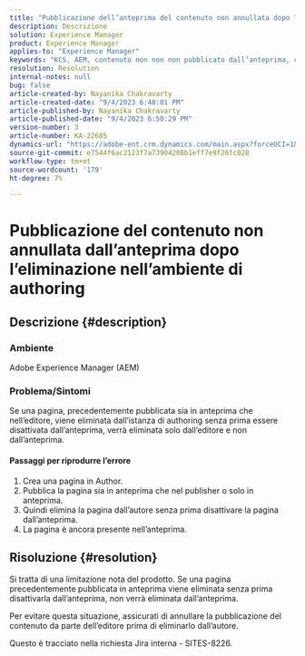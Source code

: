 ```yaml
---
title: "Pubblicazione dell’anteprima del contenuto non annullata dopo l’eliminazione nell’ambiente Author"
description: Descrizione
solution: Experience Manager
product: Experience Manager
applies-to: "Experience Manager"
keywords: "KCS, AEM, contenuto non non non pubblicato dall’anteprima, creazione. "
resolution: Resolution
internal-notes: null
bug: false
article-created-by: Nayanika Chakravarty
article-created-date: "9/4/2023 6:48:01 PM"
article-published-by: Nayanika Chakravarty
article-published-date: "9/4/2023 6:50:29 PM"
version-number: 3
article-number: KA-22685
dynamics-url: "https://adobe-ent.crm.dynamics.com/main.aspx?forceUCI=1&pagetype=entityrecord&etn=knowledgearticle&id=d8849890-534b-ee11-be6e-6045bd0067ea"
source-git-commit: e7544f6ac2123f7a73904208b1eff7e9f26fc028
workflow-type: tm+mt
source-wordcount: '179'
ht-degree: 7%

---
```


# Pubblicazione del contenuto non annullata dall’anteprima dopo l’eliminazione nell’ambiente di authoring

## Descrizione {#description}


### Ambiente

Adobe Experience Manager (AEM)

### Problema/Sintomi

Se una pagina, precedentemente pubblicata sia in anteprima che nell’editore, viene eliminata dall’istanza di authoring senza prima essere disattivata dall’anteprima, verrà eliminata solo dall’editore e non dall’anteprima.

#### Passaggi per riprodurre l’errore

1. Crea una pagina in Author.
2. Pubblica la pagina sia in anteprima che nel publisher o solo in anteprima.
3. Quindi elimina la pagina dall’autore senza prima disattivare la pagina dall’anteprima.
4. La pagina è ancora presente nell’anteprima.





## Risoluzione {#resolution}


Si tratta di una limitazione nota del prodotto. Se una pagina precedentemente pubblicata in anteprima viene eliminata senza prima disattivarla dall’anteprima, non verrà eliminata dall’anteprima.

Per evitare questa situazione, assicurati di annullare la pubblicazione del contenuto da parte dell’editore prima di eliminarlo dall’autore.

Questo è tracciato nella richiesta Jira interna - SITES-8226.
